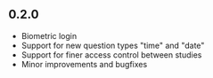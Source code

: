 ## 0.2.0
- Biometric login
- Support for new question types "time" and "date"
- Support for finer access control between studies
- Minor improvements and bugfixes
